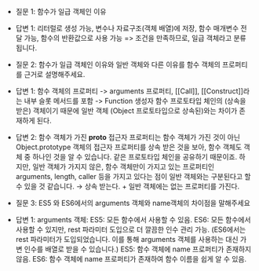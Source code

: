 - 질문 1: 함수가 일급 객체인 이유
- 답변 1: 리터럴로 생성 가능, 변수나 자료구조(객체 배열)에 저장, 함수 매개변수 전달 가능, 함수의 반환값으로 사용 가능 => 조건을 만족하므로, 일급 객체라고 분류됩니다.

- 질문 2: 함수가 일급 객체인 이유와 일반 객체와 다른 이유를 함수 객체의 프로퍼티를 근거로 설명해주세요.
- 답변 1: 함수 객체의 프로퍼티 -> arguments 프로퍼티, [[Call]], [[Construct]]라는 내부 슬롯 메서드를 포함 -> Function 생성자 함수 프로토타입 체인의 (상속을 받은) 객체이기 때문에 일반 객체 (Object 프로토타입으로 상속된)와는 차이가 존재하게 된다.
- 답변 2: 함수 객체가 가진 __proto__ 접근자 프로퍼티는 함수 객체가 가진 것이 아닌 Object.prototype 객체의 접근자 프로퍼티를 상속 받은 것을 보아, 함수 객체도 객체 중 하나인 것을 알 수 있습니다. 같은 프로토타입 체인을 공유하기 때문이죠. 하지만, 일반 객체가 가지지 않은, 함수 객체만이 가지고 있는 프로퍼티인 arguments, length, caller 등을 가지고 있다는 점이 일반 객체와는 구분된다고 할 수 있을 것 같습니다. →   상속 받는다. + 일반 객체에는 없는 프로퍼티를 가진다.

- 질문 3: ES5 와 ES6에서의 arguments 객체와 name객체의 차이점을 말해주세요
- 답변 1: arguments 객체:
    ES5: 모든 함수에서 사용할 수 있음.
    ES6: 모든 함수에서 사용할 수 있지만, rest 파라미터 도입으로 더 깔끔한 인수 관리 가능. (ES6에서는 rest 파라미터가 도입되었습니다. 이를 통해 arguments 객체를 사용하는 대신 가변 인수를 배열로 받을 수 있습니다.)
    ES5: 함수 객체에 name 프로퍼티가 존재하지 않음.
    ES6: 함수 객체에 name 프로퍼티가 존재하여 함수 이름을 쉽게 알 수 있음.
